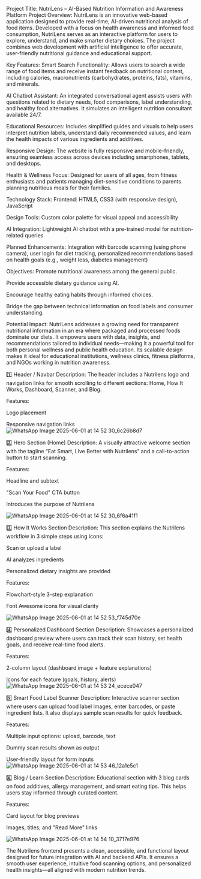 Project Title: NutriLens – AI-Based Nutrition Information and Awareness Platform
Project Overview:
NutriLens is an innovative web-based application designed to provide real-time, AI-driven nutritional analysis of food items. Developed with a focus on health awareness and informed food consumption, NutriLens serves as an interactive platform for users to explore, understand, and make smarter dietary choices. The project combines web development with artificial intelligence to offer accurate, user-friendly nutritional guidance and educational support.

Key Features:
Smart Search Functionality:
Allows users to search a wide range of food items and receive instant feedback on nutritional content, including calories, macronutrients (carbohydrates, proteins, fats), vitamins, and minerals.

 AI Chatbot Assistant:
An integrated conversational agent assists users with questions related to dietary needs, food comparisons, label understanding, and healthy food alternatives. It simulates an intelligent nutrition consultant available 24/7.

 Educational Resources:
Includes simplified guides and visuals to help users interpret nutrition labels, understand daily recommended values, and learn the health impacts of various ingredients and additives.

 Responsive Design:
The website is fully responsive and mobile-friendly, ensuring seamless access across devices including smartphones, tablets, and desktops.

 Health & Wellness Focus:
Designed for users of all ages, from fitness enthusiasts and patients managing diet-sensitive conditions to parents planning nutritious meals for their families.

Technology Stack:
Frontend: HTML5, CSS3 (with responsive design), JavaScript

Design Tools: Custom color palette for visual appeal and accessibility

AI Integration: Lightweight AI chatbot with a pre-trained model for nutrition-related queries

Planned Enhancements: Integration with barcode scanning (using phone camera), user login for diet tracking, personalized recommendations based on health goals (e.g., weight loss, diabetes management)

Objectives:
Promote nutritional awareness among the general public.

Provide accessible dietary guidance using AI.

Encourage healthy eating habits through informed choices.

Bridge the gap between technical information on food labels and consumer understanding.

Potential Impact:
NutriLens addresses a growing need for transparent nutritional information in an era where packaged and processed foods dominate our diets. It empowers users with data, insights, and recommendations tailored to individual needs—making it a powerful tool for both personal wellness and public health education. Its scalable design makes it ideal for educational institutions, wellness clinics, fitness platforms, and NGOs working in nutrition awareness.



1️⃣ Header / Navbar
Description:
The header includes a Nutrilens logo and navigation links for smooth scrolling to different sections: Home, How It Works, Dashboard, Scanner, and Blog.

Features:

Logo placement

Responsive navigation links
![WhatsApp Image 2025-06-01 at 14 52 30_6c26b8d7](https://github.com/user-attachments/assets/0a3bd6ad-615e-4361-ac76-867548cd82eb)


2️⃣ Hero Section (Home)
Description:
A visually attractive welcome section with the tagline “Eat Smart, Live Better with Nutrilens” and a call-to-action button to start scanning.

Features:

Headline and subtext

"Scan Your Food" CTA button

Introduces the purpose of Nutrilens

![WhatsApp Image 2025-06-01 at 14 52 30_6f6a41f1](https://github.com/user-attachments/assets/de1438c7-4692-469b-b552-3a66e94ec700)

3️⃣ How It Works Section
Description:
This section explains the Nutrilens workflow in 3 simple steps using icons:

Scan or upload a label

AI analyzes ingredients

Personalized dietary insights are provided

Features:

Flowchart-style 3-step explanation

Font Awesome icons for visual clarity

![WhatsApp Image 2025-06-01 at 14 52 53_f745d70e](https://github.com/user-attachments/assets/28ea941b-8bfb-4762-8fda-8197572c79b5)

4️⃣ Personalized Dashboard Section
Description:
Showcases a personalized dashboard preview where users can track their scan history, set health goals, and receive real-time food alerts.

Features:

2-column layout (dashboard image + feature explanations)

Icons for each feature (goals, history, alerts)
![WhatsApp Image 2025-06-01 at 14 53 24_ecece047](https://github.com/user-attachments/assets/6bbffb67-ac7c-435c-9466-17ea06f0c41b)

5️⃣ Smart Food Label Scanner
Description:
Interactive scanner section where users can upload food label images, enter barcodes, or paste ingredient lists. It also displays sample scan results for quick feedback.

Features:

Multiple input options: upload, barcode, text

Dummy scan results shown as output

User-friendly layout for form inputs
![WhatsApp Image 2025-06-01 at 14 53 46_12a1e5c1](https://github.com/user-attachments/assets/073ee6c0-e67c-4e35-a676-de466166156e)


6️⃣ Blog / Learn Section
Description:
Educational section with 3 blog cards on food additives, allergy management, and smart eating tips. This helps users stay informed through curated content.

Features:

Card layout for blog previews

Images, titles, and "Read More" links

![WhatsApp Image 2025-06-01 at 14 54 10_3717e976](https://github.com/user-attachments/assets/2e6ea8e7-7c2f-4cdd-9ec2-2301b9a72558)

The Nutrilens frontend presents a clean, accessible, and functional layout designed for future integration with AI and backend APIs. It ensures a smooth user experience, intuitive food scanning options, and personalized health insights—all aligned with modern nutrition trends.
